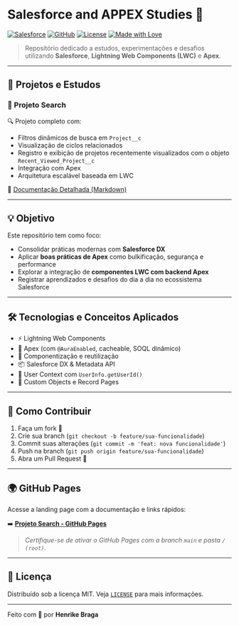 # Salesforce and APPEX Studies 🚀

[![Salesforce](https://img.shields.io/badge/Salesforce-LWC%20%2B%20Apex-blue.svg?style=flat&logo=salesforce)](https://developer.salesforce.com)
[![GitHub](https://img.shields.io/badge/Repo%20by-HenrikeBraga-181717?logo=github)](https://github.com/HenrikeBraga)
[![License](https://img.shields.io/badge/license-MIT-green.svg)](LICENSE)
[![Made with Love](https://img.shields.io/badge/made%20with-❤-red)](https://github.com/HenrikeBraga)

> Repositório dedicado a estudos, experimentações e desafios utilizando **Salesforce**, **Lightning Web Components (LWC)** e **Apex**.

---

## 📁 Projetos e Estudos

### 📌 Projeto Search

🔍 Projeto completo com:
- Filtros dinâmicos de busca em `Project__c`
- Visualização de ciclos relacionados
- Registro e exibição de projetos recentemente visualizados com o objeto `Recent_Viewed_Project__c`
- Integração com Apex
- Arquitetura escalável baseada em LWC

📄 [Documentação Detalhada (Markdown)](./searchProject.md)

---

## 💡 Objetivo

Este repositório tem como foco:
- Consolidar práticas modernas com **Salesforce DX**
- Aplicar **boas práticas de Apex** como bulkificação, segurança e performance
- Explorar a integração de **componentes LWC com backend Apex**
- Registrar aprendizados e desafios do dia a dia no ecossistema Salesforce

---

## 🛠️ Tecnologias e Conceitos Aplicados

- ⚡ Lightning Web Components
- 🧠 Apex (com `@AuraEnabled`, cacheable, SOQL dinâmico)
- 🧹 Componentização e reutilização
- 📦 Salesforce DX & Metadata API
- 👥 User Context com `UserInfo.getUserId()`
- 🧾 Custom Objects e Record Pages

---

## 🚀 Como Contribuir

1. Faça um fork 📌
2. Crie sua branch (`git checkout -b feature/sua-funcionalidade`)
3. Commit suas alterações (`git commit -m 'feat: nova funcionalidade'`)
4. Push na branch (`git push origin feature/sua-funcionalidade`)
5. Abra um Pull Request 🚀

---

## 🌍 GitHub Pages

Acesse a landing page com a documentação e links rápidos:

➡️ [**Projeto Search - GitHub Pages**](https://henrikebraga.github.io/Salesforce-and-APPEX-Studies)

> _Certifique-se de ativar o GitHub Pages com a branch `main` e pasta `/ (root)`._

---

## 📜 Licença

Distribuído sob a licença MIT. Veja [`LICENSE`](LICENSE) para mais informações.

---

Feito com 💙 por **Henrike Braga**

